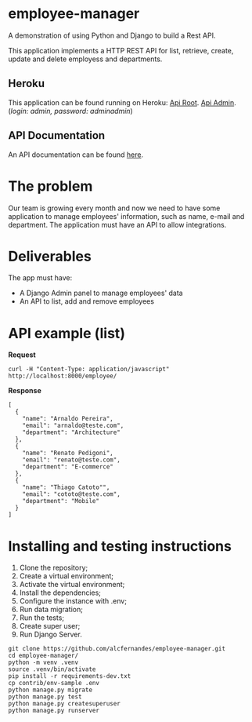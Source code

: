 # employee-manager
A demonstration of using Python and Django to build a Rest API.

This application implements a HTTP REST API for list, retrieve, create, update and delete employess and departments.

## Heroku
This application can be found running on Heroku: [Api Root](https://llab-employee-dev.herokuapp.com/api/). [Api Admin](https://llab-employee-dev.herokuapp.com/admin/). (*login: admin, password: adminadmin*)

## API Documentation
An API documentation can be found [here](https://documenter.getpostman.com/view/3590276/SVfMSq5c).

# The problem
Our team is growing every month and now we need to have some application to manage employees' information, such as name, e-mail and department. The application must have an API to allow integrations.

# Deliverables
The app must have:
- A Django Admin panel to manage employees' data
- An API to list, add and remove employees

# API example (list)
**Request**

`curl -H "Content-Type: application/javascript" http://localhost:8000/employee/`

**Response**

```
[
  {
    "name": "Arnaldo Pereira",
    "email": "arnaldo@teste.com",
    "department": "Architecture"
  },
  {
    "name": "Renato Pedigoni",
    "email": "renato@teste.com",
    "department": "E-commerce"
  },
  {
    "name": "Thiago Catoto"",
    "email": "cototo@teste.com",
    "department": "Mobile"
  }
]
```
# Installing and testing instructions
1. Clone the repository;  
2. Create a virtual environment;
3. Activate the virtual environment;
4. Install the dependencies;
5. Configure the instance with .env;
6. Run data migration;
7. Run the tests;
8. Create super user;
9. Run Django Server.

```console
git clone https://github.com/alcfernandes/employee-manager.git
cd employee-manager/
python -m venv .venv
source .venv/bin/activate
pip install -r requirements-dev.txt
cp contrib/env-sample .env
python manage.py migrate
python manage.py test
python manage.py createsuperuser
python manage.py runserver
```